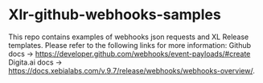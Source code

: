 # Xlr-github-webhooks-samples

This repo contains examples of webhooks json requests and XL Release templates.
Please refer to the following links for more information:
Github docs -> https://developer.github.com/webhooks/event-payloads/#create 
Digita.ai docs -> https://docs.xebialabs.com/v.9.7/release/webhooks/webhooks-overview/.


